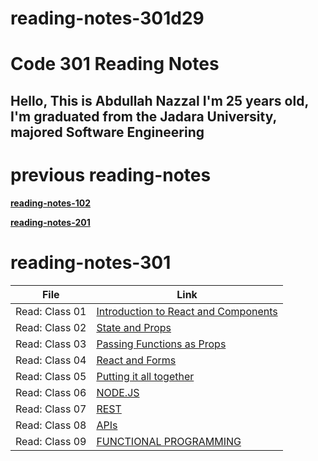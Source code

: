 # reading-notes-301d29

# Code 301 Reading Notes

## Hello, This is Abdullah Nazzal I'm 25 years old, I'm graduated from the Jadara University, majored Software Engineering 


# previous reading-notes
**[reading-notes-102](https://abdullahnazzal.github.io/reading-notes/)**

**[reading-notes-201](https://abdullahnazzal.github.io/reading-notes-201/)**


# reading-notes-301

| File      | Link |
| ----------- | ----------- |
| Read: Class 01  | [Introduction to React and Components](class-01.md)|
| Read: Class 02  | [State and Props](class-02.md)|
| Read: Class 03  | [Passing Functions as Props](class-03.md)|
| Read: Class 04  | [React and Forms](class-04.md)|
| Read: Class 05  | [Putting it all together](class-05.md)|
| Read: Class 06  | [NODE.JS](class-06.md)|
| Read: Class 07  | [REST](class-07.md)|
| Read: Class 08  | [APIs](class-08.md)|
| Read: Class 09  | [FUNCTIONAL PROGRAMMING](class-09.md)|













